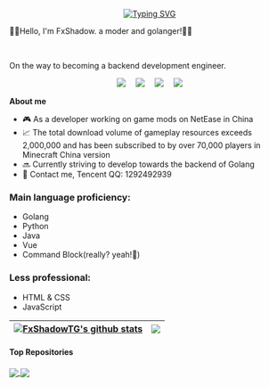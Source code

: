<p align="center"><a href="https://github.com/FxShadowTG">

  <div align="center">
    <a href="https://github.com/FxShadowTG">
      <img src="https://readme-typing-svg.demolab.com?font=Fira+Code&pause=1000&width=435&lines=fmt.Println(%22Hello%2C%20World%22);Hello! I am FxShadow!&center=true&size=27" alt="Typing SVG" />
    </a>
  </div>

😶‍🌫️Hello, I'm FxShadow. a moder and golanger!😶‍🌫️</p>

<br />

On the way to becoming a backend development engineer.

  <div align="center">

​    <a href="https://blog.csdn.net/FxShadow/"><img src="https://img.shields.io/badge/Website-博客-blue" /></a>&emsp;
    <a href="https://space.bilibili.com/76969706/"><img src="https://img.shields.io/badge/Bilibili-B站-ff69b4" /></a>&emsp;
    <a href="https://blog.csdn.net/FxShadow/"><img src="https://img.shields.io/badge/CSDN-论坛-c32136" /></a>&emsp;
    <img src="https://img.shields.io/badge/71587-MC订阅数-green"/>
  </div>

**About me**

- 🎮 As a developer working on game mods on NetEase in China
- 📈 The total download volume of gameplay resources exceeds 2,000,000 and has been subscribed to by over 70,000 players in Minecraft China version
- 🔜 Currently striving to develop towards the backend of Golang
- 💬 Contact me, Tencent QQ: 1292492939

### Main language proficiency:

- Golang
- Python
- Java
- Vue
- Command Block(really? yeah!🤯)

### Less professional:

- HTML & CSS
- JavaScript

| <a href="https://github.com/FxShadowTG"><img align="center" src="https://github-readme-stats.vercel.app/api?username=FxShadowTG&show_icons=true&include_all_commits=true&theme=buefy&hide_border=true" alt="FxShadowTG's github stats" /></a> | <a href="https://github.com/FxShadowTG"><img align="center" src="https://github-readme-stats.vercel.app/api/top-langs/?username=FxShadowTG&layout=compact&theme=buefy&hide_border=true" /></a> |
| ------------- | ------------- |

#### Top Repositories

<a href="https://github.com/FxShadowTG/StarLight-Cloud">
  <img align="center" src="https://github-readme-stats.vercel.app/api/pin/?username=FxShadowTG&repo=starLight-cloud&theme=buefy" />
</a>
<a href="https://github.com/FxShadowTG/Minecraft-Mod-BlindBox">
  <img align="center" src="https://github-readme-stats.vercel.app/api/pin/?username=FxShadowTG&repo=Minecraft-Mod-BlindBox&theme=buefy" />
</a>
